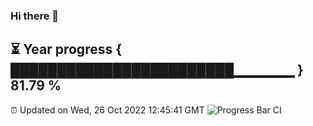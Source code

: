 ### Hi there 👋
⏳ Year progress { ████████████████████████▁▁▁▁▁▁ } 81.79 %
---
⏰ Updated on Wed, 26 Oct 2022 12:45:41 GMT
![Progress Bar CI](https://github.com/liununu/liununu/workflows/Progress%20Bar%20CI/badge.svg)
